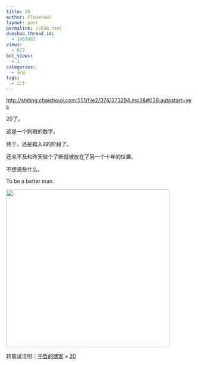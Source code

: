 ```yaml
---
title: 20
author: Flowerowl
layout: post
permalink: /2050.html
duoshuo_thread_id:
  - 1469963
views:
  - 672
bot_views:
  - 2
categories:
  - 杂记
tags:
  - 二十
---
```

<mp3>http://shiting.chaishouji.com:551/file2/374/373294.mp3&#038;autostart=yes</mp3>

20了。

这是一个刺眼的数字。

终于，还是踏入2的阶段了。

还来不及和昨天做个了断就被放在了另一个十年的位置。

不想说些什么。

To be a better man.

<img class="aligncenter size-full wp-image-2060" title="Lazynight" src="http://lazynight.me/wp-content/uploads/2012/05/Lazynight.jpg" alt="" width="439" height="425" />

转载请注明：[于哲的博客][1] &raquo; [20][2]

 [1]: http://lazynight.me
 [2]: http://lazynight.me/2050.html